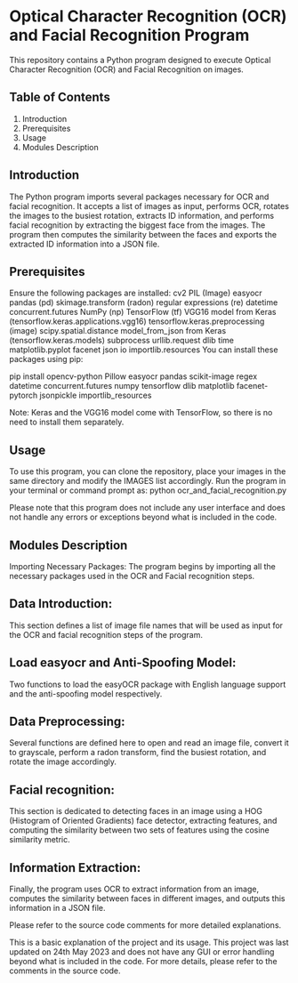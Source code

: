 # Optical Character Recognition (OCR) and Facial Recognition Program
This repository contains a Python program designed to execute Optical Character Recognition (OCR) and Facial Recognition on images.

## Table of Contents
1. Introduction
2. Prerequisites
3. Usage
4. Modules Description

## Introduction
The Python program imports several packages necessary for OCR and facial recognition. It accepts a list of images as input, performs OCR, rotates the images to the busiest rotation, extracts ID information, and performs facial recognition by extracting the biggest face from the images. The program then computes the similarity between the faces and exports the extracted ID information into a JSON file.

## Prerequisites
Ensure the following packages are installed:
cv2
PIL (Image)
easyocr
pandas (pd)
skimage.transform (radon)
regular expressions (re)
datetime
concurrent.futures
NumPy (np)
TensorFlow (tf)
VGG16 model from Keras (tensorflow.keras.applications.vgg16)
tensorflow.keras.preprocessing (image)
scipy.spatial.distance
model_from_json from Keras (tensorflow.keras.models)
subprocess
urllib.request
dlib
time
matplotlib.pyplot
facenet
json
io
importlib.resources
You can install these packages using pip:

pip install opencv-python Pillow easyocr pandas scikit-image regex datetime concurrent.futures numpy tensorflow dlib matplotlib facenet-pytorch jsonpickle importlib_resources

Note: Keras and the VGG16 model come with TensorFlow, so there is no need to install them separately.

## Usage
To use this program, you can clone the repository, place your images in the same directory and modify the IMAGES list accordingly. Run the program in your terminal or command prompt as:
python ocr_and_facial_recognition.py

Please note that this program does not include any user interface and does not handle any errors or exceptions beyond what is included in the code.

## Modules Description
Importing Necessary Packages:
The program begins by importing all the necessary packages used in the OCR and Facial recognition steps.

## Data Introduction:
This section defines a list of image file names that will be used as input for the OCR and facial recognition steps of the program.

## Load easyocr and Anti-Spoofing Model:
Two functions to load the easyOCR package with English language support and the anti-spoofing model respectively.

## Data Preprocessing:
Several functions are defined here to open and read an image file, convert it to grayscale, perform a radon transform, find the busiest rotation, and rotate the image accordingly.

## Facial recognition:
This section is dedicated to detecting faces in an image using a HOG (Histogram of Oriented Gradients) face detector, extracting features, and computing the similarity between two sets of features using the cosine similarity metric.

## Information Extraction:
Finally, the program uses OCR to extract information from an image, computes the similarity between faces in different images, and outputs this information in a JSON file.

Please refer to the source code comments for more detailed explanations.

This is a basic explanation of the project and its usage. This project was last updated on 24th May 2023 and does not have any GUI or error handling beyond what is included in the code. For more details, please refer to the comments in the source code.

